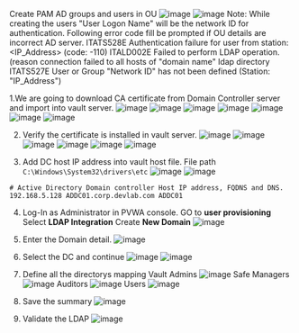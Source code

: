 Create PAM AD groups and users in OU
![image](https://github.com/NallaTeja/CyberArk-PAS/assets/145950340/551fda40-e19c-4e9f-97d8-bac39ae41994)
![image](https://github.com/NallaTeja/CyberArk-PAS/assets/145950340/522cad9c-ee08-4513-9caf-115d626365b6)
Note: While creating the users "User Logon Name" will be the network ID for authentication. 
Following error code fill be prompted if OU details are incorrect AD server.
ITATS528E Authentication failure for user <username> from station: <IP_Address> (code: -110)
ITALD002E Failed to perform LDAP operation.(reason connection failed to all hosts of "domain name" ldap directory 
ITATS527E User or Group "Network ID" has not been defined (Station: "IP_Address")

1.We are going to download CA certificate from Domain Controller server and import into vault server.
![image](https://github.com/NallaTeja/CyberArk-PAS/assets/145950340/eb9287b1-59b3-426a-b6b3-f63e2d89c6ba)
![image](https://github.com/NallaTeja/CyberArk-PAS/assets/145950340/b584be2a-53e5-477a-9078-8f038580f2d8)
![image](https://github.com/NallaTeja/CyberArk-PAS/assets/145950340/45302054-69f8-40f4-9900-fb64ecacd9e4)
![image](https://github.com/NallaTeja/CyberArk-PAS/assets/145950340/52d99203-0364-43b0-bb41-e6ed8499e1c5)
![image](https://github.com/NallaTeja/CyberArk-PAS/assets/145950340/0e24af56-2735-4c30-b4f8-634b4bd0bc3b)
![image](https://github.com/NallaTeja/CyberArk-PAS/assets/145950340/3e9a7745-2d50-4f96-addc-a734b077ceec)
![image](https://github.com/NallaTeja/CyberArk-PAS/assets/145950340/e329276d-9c1e-4a94-9d93-dff53eecc815)


2. Verify the certificate is installed in vault server.
![image](https://github.com/NallaTeja/CyberArk-PAS/assets/145950340/5394aa50-5ec7-4fee-806c-55f5abda906b)
![image](https://github.com/NallaTeja/CyberArk-PAS/assets/145950340/0c087a83-9236-40a1-a18c-a3312410db8a)
![image](https://github.com/NallaTeja/CyberArk-PAS/assets/145950340/70c6f91a-c518-4a39-b7c3-24b68c74285e)
![image](https://github.com/NallaTeja/CyberArk-PAS/assets/145950340/59dad3ea-6a5c-44d3-9205-cd7bad48a71b)
![image](https://github.com/NallaTeja/CyberArk-PAS/assets/145950340/b9af7af0-9528-4ec8-b767-508e51c92fae)
![image](https://github.com/NallaTeja/CyberArk-PAS/assets/145950340/045d8a63-22ab-4dad-b4a3-20772e5aaed1)


3. Add DC host IP address into vault host file.
File path  ```C:\Windows\System32\drivers\etc```
![image](https://github.com/NallaTeja/CyberArk-PAS/assets/145950340/c8b88c34-6176-444c-8645-75da3682e87f)
![image](https://github.com/NallaTeja/CyberArk-PAS/assets/145950340/85a87bdb-ee74-457f-8aaa-044a9fed3724)

```
# Active Directory Domain controller Host IP address, FQDNS and DNS.
192.168.5.128 ADDC01.corp.devlab.com ADDC01
```
4. Log-In as Administrator in PVWA console. GO to **user provisioning** Select **LDAP Integration** Create **New Domain**
![image](https://github.com/NallaTeja/CyberArk-PAS/assets/145950340/273d7d18-0028-4943-8ff2-e9ff2ef6be76)


5. Enter the Domain detail.
![image](https://github.com/NallaTeja/CyberArk-PAS/assets/145950340/5bcf626f-a891-411e-936a-1340792760c3)


6. Select the DC and continue
![image](https://github.com/NallaTeja/CyberArk-PAS/assets/145950340/5d6aa85b-de79-495b-aa11-90e80eac547d)
![image](https://github.com/NallaTeja/CyberArk-PAS/assets/145950340/57b711f2-be5a-420e-95f8-8a8008fae7cf)

7. Define all the directorys mapping
Vault Admins
![image](https://github.com/NallaTeja/CyberArk-PAS/assets/145950340/a5d95af6-eaa6-42c8-8957-2df0ab06804c)
Safe Managers
![image](https://github.com/NallaTeja/CyberArk-PAS/assets/145950340/7e60994c-9432-4748-9d06-7c45e4ed53e5)
Auditors
![image](https://github.com/NallaTeja/CyberArk-PAS/assets/145950340/78272ac1-5768-4c15-ac52-2e1fbe11646c)
Users
![image](https://github.com/NallaTeja/CyberArk-PAS/assets/145950340/2cc7b045-9b2b-4cc6-8540-2d5d84d30139)

8. Save the summary 
![image](https://github.com/NallaTeja/CyberArk-PAS/assets/145950340/af4f1851-b37d-48e8-ae36-acd0e482dee4)

9. Validate the LDAP 
![image](https://github.com/NallaTeja/CyberArk-PAS/assets/145950340/4453968c-f2dc-4842-90f7-0314880588c1)


